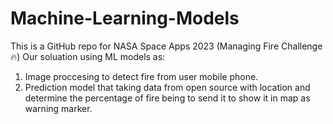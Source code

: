 # Machine-Learning-Models
This is a GitHub repo for NASA Space Apps 2023 (Managing Fire Challenge 🔥) Our soluation using ML models as:
1. Image proccesing to detect fire from user mobile phone.
2. Prediction model that taking data from open source with location and determine the percentage of fire being to send it to show it in map as warning marker.
